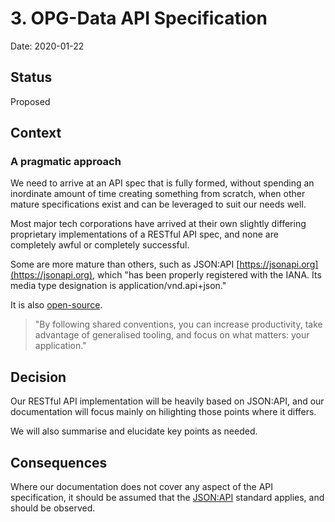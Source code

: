 # 3. OPG-Data API Specification

Date: 2020-01-22

## Status

Proposed

## Context

### A pragmatic approach

We need to arrive at an API spec that is fully formed, without spending an inordinate amount of time creating something from scratch, when other mature specifications exist and can be leveraged to suit our needs well.

Most major tech corporations have arrived at their own slightly differing proprietary implementations of a RESTful API spec, and none are completely awful or completely successful.

Some are more mature than others, such as JSON:API [https://jsonapi.org](https://jsonapi.org), which "has been properly registered with the IANA. Its media type designation is application/vnd.api+json."

It is also [open-source](https://github.com/json-api/json-api).

> "By following shared conventions, you can increase productivity, take advantage of generalised tooling, and focus on what matters: your application."

## Decision

Our RESTful API implementation will be heavily based on JSON:API, and our documentation will focus mainly on hilighting those points where it differs.

We will also summarise and elucidate key points as needed.

## Consequences

Where our documentation does not cover any aspect of the API specification, it should be assumed that the [JSON:API](https://jsonapi.org) standard applies, and should be observed.
